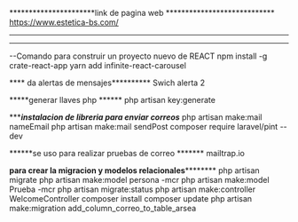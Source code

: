 **********************link de pagina web ****************************
https://www.estetica-bs.com/
*********************************************************************
*********************************************************************
--Comando para construir un proyecto nuevo de REACT
npm install -g crate-react-app
yarn add infinite-react-carousel



**** da alertas de mensajes**********
Swich alerta 2

*****generar llaves php ******
php artisan key:generate

******instalacion de libreria para enviar correos***
php artisan make:mail nameEmail
php artisan make:mail sendPost
composer require laravel/pint --dev

******se uso para realizar pruebas de correo *******
mailtrap.io

******para crear la migracion y modelos relacionales**************
php artisan migrate
php artisan make:model persona -mcr
php artisan make:model Prueba -mcr
php artisan migrate:status
php artisan make:controller WelcomeController
composer install
composer update
php artisan make:migration add_column_correo_to_table_arsea
